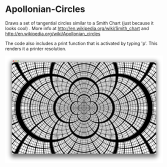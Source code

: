 Apollonian-Circles
==================

Draws a set of tangential circles similar to a Smith Chart (just because it looks cool) . More info at http://en.wikipedia.org/wiki/Smith_chart and http://en.wikipedia.org/wiki/Apollonian_circles


The code also includes a print function that is activated by typing 'p'. This renders it a printer resolution.

![](circles-screens/screen0.png)